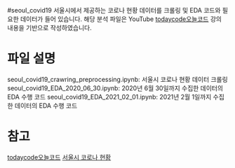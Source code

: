 #seoul_covid19
서울시에서 제공하는 코로나 현황 데이터를 크롤링 및 EDA 코드와 필요한 데이터가 들어 있습니다.
해당 분석 파일은 YouTube [todaycode오늘코드](https://www.youtube.com/channel/UCLR3sD0KB_dWpvcsrLP0aUg) 강의 내용을 기반으로 작성하였습니다.


# 파일 설명
seoul_covid19_crawring_preprocessing.ipynb: 서울시 코로나 현황 데이터 크롤링
seoul_covid19_EDA_2020_06_30.ipynb: 2020년 6월 30일까지 수집한 데이터의 EDA 수행 코드
seoul_covid19_EDA_2021_02_01.ipynb: 2021년 2월 1일까지 수집한 데이터의 EDA 수행 코드

# 참고
[todaycode오늘코드](https://www.youtube.com/channel/UCLR3sD0KB_dWpvcsrLP0aUg) 
[서울시 코로나 현황](www.seoul.go.kr/coronaV/coronaStatus.do)
